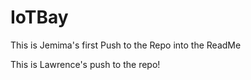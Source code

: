 # IoTBay

This is Jemima's first Push to the Repo into the ReadMe

This is Lawrence's push to the repo!